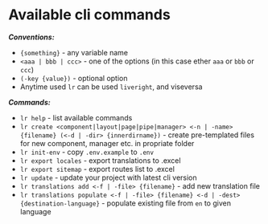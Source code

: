 # Available cli commands
***Conventions:*** 
 * `{something}` - any variable name
 * `<aaa | bbb | ccc>` - one of the options (in this case ether `aaa` or `bbb` or `ccc`)
 * `(-key {value})` - optional option
 * Anytime used `lr` can be used `liveright`, and viseversa
 
***Commands:***
* `lr help` - list available commands
* `lr create <component|layout|page|pipe|manager> <-n | -name> {filename} (<-d | -dir> {innerdirname})` - create pre-templated files for new component, manager etc. in propriate folder
* `lr init-env` - copy `.env.example` to `.env`
* `lr export locales` - export translations to .excel
* `lr export sitemap` - export routes list to .excel
* `lr update` - update your project with latest cli version 
* `lr translations add <-f | -file> {filename}` - add new translation file  
* `lr translations populate <-f | -file> {filename} <-d | -dest> {destination-language}` - populate existing file from `en` to given language

